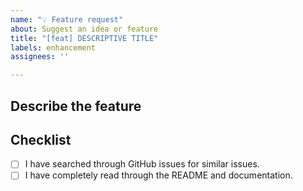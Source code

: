 ```yaml
---
name: "💡 Feature request"
about: Suggest an idea or feature
title: "[feat] DESCRIPTIVE TITLE"
labels: enhancement
assignees: ''

---
```


## Describe the feature

<!-- Include a usage example of the feature. If the feature is currently possible with a workaround, include that too. -->

## Checklist

- [ ] I have searched through GitHub issues for similar issues.
- [ ] I have completely read through the README and documentation.
